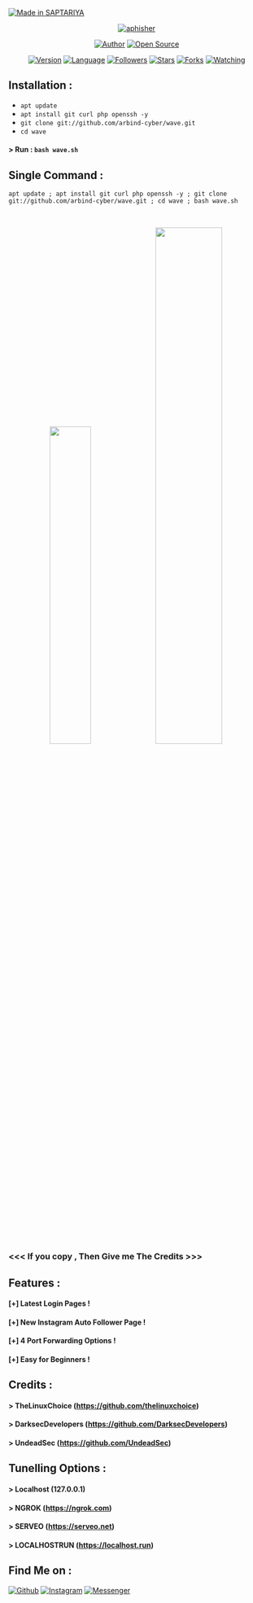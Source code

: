 
<p align="left">
<a href="#"><img title="Made in SAPTARIYA" src="https://img.shields.io/badge/MADE%20IN-SAPTARIYA-green?colorA=%23ff0000&colorB=%23017e40&style=for-the-badge"></a>
</p>
<p align="center">
<a href="#"><img title="aphisher" src="https://raw.githubusercontent.com/arbind-cyber/release-download/master/images/banner/aphisher.png"></a>
</p>
<p align="center">
<a href="https://github.com/arbind-cyber"><img title="Author" src="https://img.shields.io/badge/Author-arbind-cyber-red.svg?style=for-the-badge&logo=github"></a>
<a href="#"><img title="Open Source" src="https://img.shields.io/badge/Open%20Source-%E2%9D%A4-green?style=for-the-badge"></a>
</p>
<p align="center">
<a href="#"><img title="Version" src="https://img.shields.io/badge/Version-2.0-green.svg?style=flat-square"></a>
<a href="#"><img title="Language" src="https://badges.frapsoft.com/bash/v1/bash.png?v=103"></a>
<a href="https://github.com/arbind-cyber/followers"><img title="Followers" src="https://img.shields.io/github/followers/arbind-cyber?color=blue&style=flat-square"></a>
<a href="https://github.com/arbind-cyber/aphisher/stargazers/"><img title="Stars" src="https://img.shields.io/github/stars/arbind-cyber/aphisher?color=red&style=flat-square"></a>
<a href="https://github.com/arbind-cyber/aphisher/network/members"><img title="Forks" src="https://img.shields.io/github/forks/arbind-cyber/aphisher?color=red&style=flat-square"></a>
<a href="https://github.com/arbind-cyber/aphisher/watchers"><img title="Watching" src="https://img.shields.io/github/watchers/arbind-cyber/aphisher?label=Watchers&color=blue&style=flat-square"></a>
</p>

## Installation :

* `apt update`
* `apt install git curl php openssh -y`
* `git clone git://github.com/arbind-cyber/wave.git`
* `cd wave`
#### > Run : `bash wave.sh`

## Single Command :
```
apt update ; apt install git curl php openssh -y ; git clone git://github.com/arbind-cyber/wave.git ; cd wave ; bash wave.sh
```
<br>
<p align="center">
<img width="40%" src="https://raw.githubusercontent.com/arbind-cyber/release-download/master/images/zphisher1.png"/>
<img width="51%" src="https://raw.githubusercontent.com/arbind-cyber/release-download/master/images/zphisher2.png"/>
</p>

### <<< If you copy , Then Give me The Credits >>>

## Features :
#### [+] Latest Login Pages !
#### [+] New Instagram Auto Follower Page !
#### [+] 4 Port Forwarding Options !
#### [+] Easy for Beginners !

## Credits :
#### > TheLinuxChoice (https://github.com/thelinuxchoice)
#### > DarksecDevelopers (https://github.com/DarksecDevelopers)
#### > UndeadSec (https://github.com/UndeadSec)

## Tunelling Options :
#### > Localhost (127.0.0.1)
#### > NGROK (https://ngrok.com)
#### > SERVEO (https://serveo.net)
#### > LOCALHOSTRUN (https://localhost.run)

## Find Me on :
[![Github](https://img.shields.io/badge/Github-HTR--TECH-green?style=for-the-badge&logo=github)](https://github.com/arbind-cyber)
[![Instagram](https://img.shields.io/badge/IG-%40tahmid.rayat-red?style=for-the-badge&logo=instagram)](https://)
[![Messenger](https://img.shields.io/badge/Chat-Messenger-blue?style=for-the-badge&logo=messenger)](https://www.facebook.com/arbind.das.127201)


